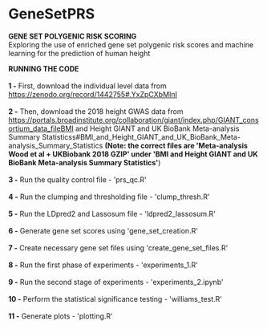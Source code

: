 # GeneSetPRS
**GENE SET POLYGENIC RISK SCORING** <br />
Exploring the use of enriched gene set polygenic risk scores and machine learning for the prediction of human height <br />

**RUNNING THE CODE** <br />
<br />
**1 -** First, download the individual level data from https://zenodo.org/record/1442755#.YxZpCXbMInI <br />
<br />
**2 -** Then, download the 2018 height GWAS data from https://portals.broadinstitute.org/collaboration/giant/index.php/GIANT_consortium_data_fileBMI and Height GIANT and UK BioBank Meta-analysis Summary Statisticss#BMI_and_Height_GIANT_and_UK_BioBank_Meta-analysis_Summary_Statistics **(Note: the correct files are 'Meta-analysis Wood et al + UKBiobank 2018 GZIP' under 'BMI and Height GIANT and UK BioBank Meta-analysis Summary Statistics'**) <br />
<br />
**3 -** Run the quality control file - 'prs_qc.R' <br />
<br />
**4 -** Run the clumping and thresholding file - 'clump_thresh.R' <br />
<br />
**5 -** Run the LDpred2 and Lassosum file - 'ldpred2_lassosum.R' <br />
<br />
**6 -** Generate gene set scores using 'gene_set_creation.R' <br />
<br />
**7 -** Create necessary gene set files using 'create_gene_set_files.R' <br />
<br />
**8 -** Run the first phase of experiments - 'experiments_1.R' <br />
<br />
**9 -** Run the second stage of experiments - 'experiments_2.ipynb' <br />
<br />
**10 -** Perform the statistical significance testing - 'williams_test.R' <br />
<br />
**11 -** Generate plots - 'plotting.R' <br />
<br />
